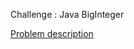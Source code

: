 Challenge : Java BigInteger

<a href="https://www.hackerrank.com/challenges/java-biginteger/problem">Problem description</a>
